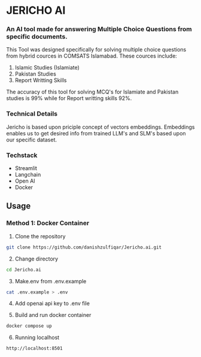 # JERICHO AI

### An AI tool made for answering Multiple Choice Questions from specific documents.

This Tool was designed specifically for solving multiple choice questions from hybrid cources in COMSATS Islamabad. These cources include:

1. Islamic Studies (Islamiate)
2. Pakistan Studies
3. Report Writting Skills

The accuracy of this tool for solving MCQ's for Islamiate and Pakistan studies is 99% while for Report writting skills 92%.

### Technical Details

Jericho is based upon priciple concept of vectors embeddings. Embeddings enables us to get desired info from trained LLM's and SLM's based upon our specific dataset.

### Techstack

- Streamlit
- Langchain
- Open AI
- Docker

## Usage

### Method 1: Docker Container

1. Clone the repository
```bash
git clone https://github.com/danishzulfiqar/Jericho.ai.git
```

2. Change directory
```bash
cd Jericho.ai
```

3. Make.env from .env.example
```bash
cat .env.example > .env
```

4. Add openai api key to .env file

5. Build and run docker container
```bash
docker compose up
```

6. Running localhost
```bash
http://localhost:8501
```